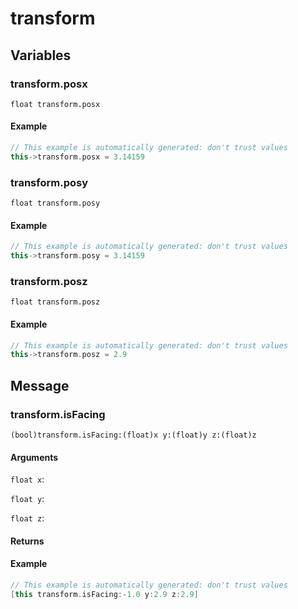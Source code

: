 # transform
## Variables
### **transform.posx**
`float transform.posx`




#### Example
``` cpp
// This example is automatically generated: don't trust values
this->transform.posx = 3.14159
```
### **transform.posy**
`float transform.posy`




#### Example
``` cpp
// This example is automatically generated: don't trust values
this->transform.posy = 3.14159
```
### **transform.posz**
`float transform.posz`




#### Example
``` cpp
// This example is automatically generated: don't trust values
this->transform.posz = 2.9
```
## Message
### **transform.isFacing**
`(bool)transform.isFacing:(float)x y:(float)y z:(float)z `


#### Arguments
`float x`: 

`float y`: 

`float z`: 

#### Returns



#### Example
``` cpp
// This example is automatically generated: don't trust values
[this transform.isFacing:-1.0 y:2.9 z:2.9]
```

